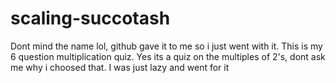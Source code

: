 # scaling-succotash
Dont mind the name lol, github gave it to me so i just went with it.
This is my 6 question multiplication quiz.
Yes its a quiz on the multiples of 2's, dont ask me why i choosed that. I was just lazy and went for it

